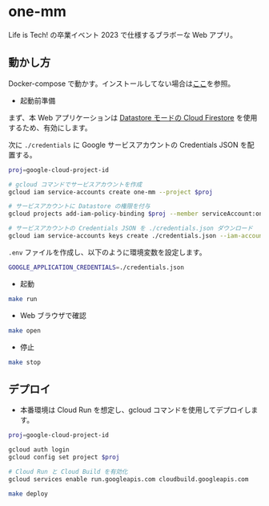# one-mm

Life is Tech! の卒業イベント 2023 で仕様するブラボーな Web アプリ。

## 動かし方

Docker-compose で動かす。インストールしてない場合は[ここ](https://qiita.com/isso_719/items/8b4dfc6f441cf52a88b2)を参照。

- 起動前準備

まず、本 Web アプリケーションは [Datastore モードの Cloud Firestore](https://console.cloud.google.com/datastore) を使用するため、有効にします。

次に `./credentials` に Google サービスアカウントの Credentials JSON を配置する。

```bash
proj=google-cloud-project-id

# gcloud コマンドでサービスアカウントを作成
gcloud iam service-accounts create one-mm --project $proj

# サービスアカウントに Datastore の権限を付与
gcloud projects add-iam-policy-binding $proj --member serviceAccount:one-mm@$proj.iam.gserviceaccount.com --role roles/datastore.user

# サービスアカウントの Credentials JSON を ./credentials.json ダウンロード
gcloud iam service-accounts keys create ./credentials.json --iam-account one-mm@$proj.iam.gserviceaccount.com
```

`.env` ファイルを作成し、以下のように環境変数を設定します。

```bash
GOOGLE_APPLICATION_CREDENTIALS=./credentials.json
```

- 起動
```bash
make run
```

- Web ブラウザで確認
```bash
make open
```

- 停止
```bash
make stop
```

## デプロイ

- 本番環境は Cloud Run を想定し、gcloud コマンドを使用してデプロイします。

```bash
proj=google-cloud-project-id

gcloud auth login
gcloud config set project $proj

# Cloud Run と Cloud Build を有効化
gcloud services enable run.googleapis.com cloudbuild.googleapis.com

make deploy
```
